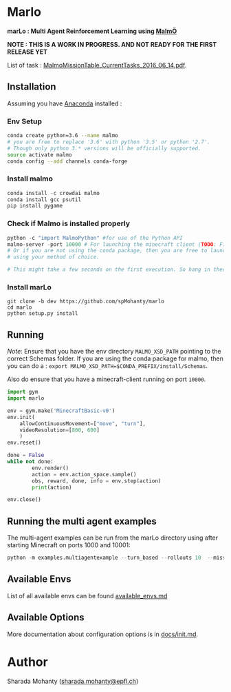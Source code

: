 # Marlo

**marLo : Multi Agent Reinforcement Learning using [MalmÖ](https://github.com/Microsoft/malmo)**

**NOTE : THIS IS A WORK IN PROGRESS. AND NOT READY FOR THE FIRST RELEASE YET**


List of task :  [MalmoMissionTable_CurrentTasks_2016_06_14.pdf](https://github.com/Microsoft/malmo/raw/master/sample_missions/MalmoMissionTable_CurrentTasks_2016_06_14.pdf).

## Installation

Assuming you have [Anaconda](https://www.anaconda.com/download) installed :
### Env Setup
```bash
conda create python=3.6 --name malmo
# you are free to replace '3.6' with python '3.5' or python '2.7'.
# Though only python 3.* versions will be officially supported.
source activate malmo
conda config --add channels conda-forge
```

### Install malmo
```python
conda install -c crowdai malmo
conda install gcc psutil
pip install pygame
```
### Check if Malmo is installed properly
```python
python -c "import MalmoPython" #for use of the Python API
malmo-server -port 10000 # For launching the minecraft client (TODO: Fix name conventions)
# Or if you are not using the conda package, then you are free to launch the minecraft client
# using your method of choice.

# This might take a few seconds on the first execution. So hang in there.
```

### Install marLo
 ```
git clone -b dev https://github.com/spMohanty/marlo
cd marlo
python setup.py install
```

## Running

*Note*: Ensure that you have the env directory `MALMO_XSD_PATH` pointing to the correct Schemas folder.
If you are using the conda package for malmo, then you can do a :
`export MALMO_XSD_PATH=$CONDA_PREFIX/install/Schemas`.   

Also do ensure that you have a minecraft-client running on port `10000`.

```python
import gym
import marlo

env = gym.make('MinecraftBasic-v0')
env.init(
    allowContinuousMovement=["move", "turn"],
    videoResolution=[800, 600]
    )
env.reset()

done = False
while not done:
        env.render()
        action = env.action_space.sample()
        obs, reward, done, info = env.step(action)
        print(action)

env.close()
```

## Running the multi agent examples

The multi-agent examples can be run from the marLo directory using after starting Minecraft on ports 1000 and 10001:

```python
python -m examples.multiagentexample --turn_based --rollouts 10  --mission_file mob_chase.xml

```


## Available Envs
List of all available envs can be found [available_envs.md](docs/available_envs.md)

## Available Options

More documentation about configuration options is in [docs/init.md](docs/init.md).


# Author
Sharada Mohanty (sharada.mohanty@epfl.ch)

